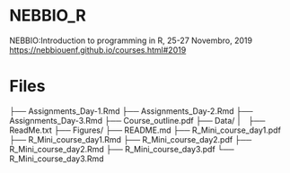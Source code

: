 # NEBBIO_R
NEBBIO:Introduction to programming in R, 25-27 Novembro, 2019
https://nebbiouenf.github.io/courses.html#2019  

# Files

├── Assignments_Day-1.Rmd
├── Assignments_Day-2.Rmd
├── Assignments_Day-3.Rmd
├── Course_outline.pdf
├── Data/
│   ├── ReadMe.txt
├── Figures/
├── README.md
├── R_Mini_course_day1.pdf
├── R_Mini_course_day1.Rmd
├── R_Mini_course_day2.pdf
├── R_Mini_course_day2.Rmd
├── R_Mini_course_day3.pdf
└── R_Mini_course_day3.Rmd








